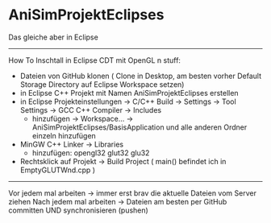 AniSimProjektEclipses
=====================

Das gleiche aber in Eclipse

________________________________

How To Inschtall in Eclipse CDT mit OpenGL n stuff:

+ Dateien von GitHub klonen ( Clone in Desktop, am besten vorher Default Storage Directory auf Eclipse Workspace setzen)
+ in Eclipse C++ Projekt mit Namen AniSimProjektEclipses erstellen
+ in Eclipse Projekteinstellungen -> C/C++ Build -> Settings -> Tool Settings -> GCC C++ Compiler -> Includes
  - hinzufügen -> Workspace... -> AniSimProjektEclipses/BasisApplication und alle anderen Ordner einzeln hinzufügen
+ MinGW C++ Linker -> Libraries 
  - hinzufügen: opengl32
                glut32
                glu32
+ Rechtsklick auf Projekt -> Build Project ( main() befindet ich in EmptyGLUTWnd.cpp )

________________________________

Vor jedem mal arbeiten -> immer erst brav die aktuelle Dateien vom Server ziehen
Nach jedem mal arbeiten -> Dateien am besten per GitHub committen UND synchronisieren (pushen)
